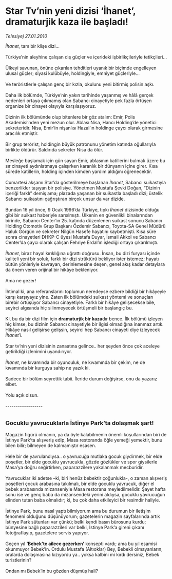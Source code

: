 # Star Tv’nin yeni dizisi ‘İhanet’, dramaturjik kaza ile başladı!

*Telesiyej 27.01.2010*

<div class="taraf_structure_2col_1zq">
<div class="margen_n">



 <p><i>İhanet</i>, tam bir klişe dizi... <br/><br/>Türkiye’nin aleyhine çalışan dış güçler ve içerideki işbirlikçileriyle tetikçileri... <br/><br/>Ülkeyi savunan, önüne çıkarılan tehditleri uyanık bir biçimde engelleyen ulusal güçler; siyasi kulübüyle, holdingiyle, emniyet güçleriyle... <br/><br/>Ve teröristlerle çalışan genç bir kızla, okulunu yeni bitirmiş polisin aşkı. <br/><br/>Daha ilk bölümde, Türkiye’nin yakın tarihinde yaşanmış ve hâlâ gerçek nedenleri ortaya çıkmamış olan Sabancı cinayetiyle pek fazla örtüşen organize bir cinayet olayıyla karşılaşıyoruz. <br/><br/>Dizinin ilk bölümünde olup bitenlere bir göz atalım: Emir, Polis Akademisi’nden yeni mezun olur. Ablası Nisa, Hancı Holding’de yönetici sekreteridir. Nisa, Emir’in nişanlısı Hazal’ın holdinge çaycı olarak girmesine aracılık etmiştir. <br/><br/>Bir grup terörist, holdingin büyük patronunu yönetim katında oğullarıyla birlikte öldürür. Saldırıda sekreter Nisa da ölür. <br/><br/>Mesleğe başlamak için gün sayan Emir, ablasının katillerini bulmak üzere bu sır cinayeti aydınlatmaya çalışırken karanlık bir dünyanın içine girer. Kısa sürede katillerin, holding içinden kimden yardım aldığını öğrenecektir. <br/><br/>Cumartesi akşamı Star’da gösterilmeye başlanan <i>İhanet</i>, Sabancı suikastıyla benzerlikler taşıyan bir polisiye. Yönetmen Mustafa Şevki Doğan, “Dizinin içeriği farklı” demiş ama; plazada yaşanan bir suikastla başladı dizi; üstelik Sabancı suikastını çağrıştıran birçok unsur da var dizide. <br/><br/>Bundan 16 yıl önce, 9 Ocak 1996’da Türkiye, tıpkı <i>İhanet</i> dizisinde olduğu gibi bir suikast haberiyle sarsılmıştı. Ülkenin en güvenlikli binalarından birinde, Sabancı Center’ın 25. katında düzenlenen suikast sonucu Sabancı Holding Otomotiv Grup Başkanı Özdemir Sabancı, Toyota-SA Genel Müdürü Haluk Görgün ve sekreter Nilgün Hasefe hayatını kaybetmişti. Kısa süre sonra cinayetleri DHKP-C üyesi Mustafa Duyar, İsmail Akkol ve Sabancı Center’da çaycı olarak çalışan Fehriye Erdal’ın işlediği ortaya çıkarılmıştı.<i> <br/><br/>İhanet</i>, biraz hayal kırıklığına uğrattı doğrusu. İnsan, bu dizi furyası içinde kaliteli yeni bir soluk, farklı bir dizi strüktürü bekliyor ister istemez; hayatı bütün yönleriyle kavrayan, derinlemesine deşen, genel akış kadar detaylara da önem veren orijinal bir hikâye bekleniyor. <br/><br/>Ama ne gezer! <br/><br/>İhtimal ki, ana referanslarını toplumun neredeyse ezbere bildiği bir hikâyeyle karşı karşıyayız yine. Zaten ilk bölümdeki suikast yöntemi ve sonuçları birebir örtüşüyor Sabancı cinayetiyle. Farklı bir hikâye gelişecekse bile, seyirci algısında hiç silinmeyecek örtüşmeli bir başlangıç bu. <br/><br/>Ki, bu da bir dizi film için <b>dramaturjik bir kaza</b>dır bence. İlk bölümü izleyen hiç kimse, bu dizinin Sabancı cinayetiyle bir ilgisi olmadığına inanmaz artık. Hikâye nasıl gelişirse gelişsin, seyirci hep Sabancı cinayeti diye izleyecek <i>İhanet</i>’i. <br/><br/>Star tv’nin yeni dizisinin zanaatına gelince.. her şeyden önce çok aceleye getirildiği izlenimini uyandırıyor. <i><br/><br/>İhanet</i>, ne kıvamında bir oyunculuk, ne kıvamında bir çekim, ne de kıvamında bir kurguya sahip ne yazık ki. <br/><br/>Sadece bir bölüm seyrettik tabii. İleride durum değişirse, onu da yazarız elbet. <br/><br/>Yolu açık olsun. <br/><br/>------------------<b></b> <br/><br/><br/><font size="4"><strong>Gocuklu yavrucuklarla İstinye Park’ta dolaşmak şart!</strong></font> <br/><br/>Magazin figürü olmanın, ya da öyle kalabilmenin önemli koşullarından biri de İstinye Park’ta alışveriş edip, Masa restoranda öğle yemeği yemektir, bunu bilen bilir; bilmeyen de kalmamıştır esasen. <br/><br/>Hele bir de yavrulandıysa.. o yavrucuğa mutlaka gocuk giydirmek, bir elde poşetler, bir elde gocuklu yavrucukla, gözde gözlükler ve spor giysilerle Masa’ya doğru seğirtirken, paparazzilere yakalanmak mecburidir. <br/><br/>Yavrucuklar iki adetse –ki, biri henüz bebektir çoğunlukla-, o zaman alışveriş poşetleri çocuk arabasına takılmalı, bir elde gocuklu yavrucuk, diğer el bebek arabasında mizanseniyle Masa restorana meyledilmelidir. Şayet hafta sonu ise ve genç baba da mizansendeki yerini aldıysa, gocuklu yavrucuğun elinden tutan baba olmalıdır; ki, bu çok daha etkileyici bir resimdir haliyle. <br/><br/>İstinye Park, bunu nasıl yaptı bilmiyorum ama bu durumun bir iletişim fenomeni olduğunu düşünüyorum; gazetelerin magazin sayfalarında artık İstinye Park sütunları var çünkü; belki kendi basın bürosunu kurdu; bünyesine bağlı paparazzileri var belki, İstinye Park’a gireni çıkanı fotoğraflayıp, gazetelere servis yapıyor. <br/><br/>Geçen yıl <b>‘Bebek’te ailece gezerken’</b> konsepti vardı; ama bu yıl esamisi okunmuyor Bebek’in. Ordulu Mustafa (Altıoklar) Bey, Bebekli olmayanların, oralarda dolaşmasına kızıyordu ya.. yoksa kalbini mi kırdı dersiniz, Bebek turistlerinin? <br/><br/>Ondan mı Bebek’in bu gözden düşmüş hali?</p>
<br/>
<br/>
<br/>



<br/>


<div id="taraf_not">
</div>

</div>


</div>
